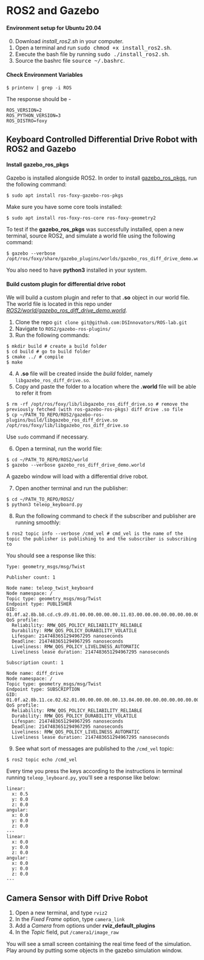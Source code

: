 # ROS2 and Gazebo

#### Environment setup for Ubuntu 20.04

0. Download *install_ros2.sh* in your computer.
1. Open a terminal and run <tt>sudo chmod +x install_ros2.sh</tt>.
2. Execute the bash file by running <tt>sudo ./install_ros2.sh</tt>.
3. Source the bashrc file <tt>source ~/.bashrc</tt>.

#### Check Environment Variables

```
$ printenv | grep -i ROS
```

The response should be -

```
ROS_VERSION=2
ROS_PYTHON_VERSION=3
ROS_DISTRO=foxy
```

## Keyboard Controlled Differential Drive Robot with ROS2 and Gazebo

#### Install gazebo_ros_pkgs
Gazebo is installed alongside ROS2. In order to install [gazebo_ros_pkgs](http://gazebosim.org/tutorials?tut=ros2_installing&cat=connect_ros), run the following command: 
```
$ sudo apt install ros-foxy-gazebo-ros-pkgs
```
Make sure you have some core tools installed: 
```
$ sudo apt install ros-foxy-ros-core ros-foxy-geometry2
```
To test if the **gazebo_ros_pkgs** was successfully installed, open a new terminal, source ROS2, and simulate a world file using the following command:
```
$ gazebo --verbose /opt/ros/foxy/share/gazebo_plugins/worlds/gazebo_ros_diff_drive_demo.world
```
You also need to have **python3** installed in your system.

#### Build custom plugin for differential drive robot

We will build a custom plugin and refer to that **.so** object in our world file. The world file is located in this repo under [*ROS2/world/gazebo_ros_diff_drive_demo.world*](https://github.com/DSInnovators/ROS-lab/blob/main/ROS2/world/gazebo_ros_diff_drive_demo.world). 

1. Clone the repo `git clone git@github.com:DSInnovators/ROS-lab.git`
2. Navigate to `ROS2/gazebo-ros-plugins/`
3. Run the following commands:
```
$ mkdir build # create a build folder
$ cd build # go to build folder
$ cmake ../ # compile
$ make
```
4. A **.so** file will be created inside the *build* folder, namely `libgazebo_ros_diff_drive.so`.
5. Copy and paste the folder to a location where the **.world** file will be able to refer it from
```
$ rm -rf /opt/ros/foxy/lib/libgazebo_ros_diff_drive.so # remove the previously fetched (with ros-gazebo-ros-pkgs) diff drive .so file 
$ cp ~/PATH_TO_REPO/ROS2/gazebo-ros-plugins/build/libgazebo_ros_diff_drive.so /opt/ros/foxy/lib/libgazebo_ros_diff_drive.so 
```
Use `sudo` command if necessary.

6. Open a terminal, run the world file:
```
$ cd ~/PATH_TO_REPO/ROS2/world
$ gazebo --verbose gazebo_ros_diff_drive_demo.world
```
A gazebo window will load with a differential drive robot.

7. Open another terminal and run the publisher:
```
$ cd ~/PATH_TO_REPO/ROS2/
$ python3 teleop_keyboard.py
```
8. Run the following command to check if the subscriber and publisher are running smoothly:
```
$ ros2 topic info --verbose /cmd_vel # cmd_vel is the name of the topic the publisher is publishing to and the subscriber is subscribing to
```
You should see a response like this:
```
Type: geometry_msgs/msg/Twist

Publisher count: 1

Node name: teleop_twist_keyboard
Node namespace: /
Topic type: geometry_msgs/msg/Twist
Endpoint type: PUBLISHER
GID: 01.0f.a2.8b.b8.cd.c9.d9.01.00.00.00.00.00.11.03.00.00.00.00.00.00.00.00
QoS profile:
  Reliability: RMW_QOS_POLICY_RELIABILITY_RELIABLE
  Durability: RMW_QOS_POLICY_DURABILITY_VOLATILE
  Lifespan: 2147483651294967295 nanoseconds
  Deadline: 2147483651294967295 nanoseconds
  Liveliness: RMW_QOS_POLICY_LIVELINESS_AUTOMATIC
  Liveliness lease duration: 2147483651294967295 nanoseconds

Subscription count: 1

Node name: diff_drive
Node namespace: /
Topic type: geometry_msgs/msg/Twist
Endpoint type: SUBSCRIPTION
GID: 01.0f.a2.8b.11.ce.02.62.01.00.00.00.00.00.13.04.00.00.00.00.00.00.00.00
QoS profile:
  Reliability: RMW_QOS_POLICY_RELIABILITY_RELIABLE
  Durability: RMW_QOS_POLICY_DURABILITY_VOLATILE
  Lifespan: 2147483651294967295 nanoseconds
  Deadline: 2147483651294967295 nanoseconds
  Liveliness: RMW_QOS_POLICY_LIVELINESS_AUTOMATIC
  Liveliness lease duration: 2147483651294967295 nanoseconds
```

9. See what sort of messages are published to the `/cmd_vel` topic:
```
$ ros2 topic echo /cmd_vel
```
Every time you press the keys according to the instructions in terminal running `teleop_leyboard.py`, you'll see a response like below:
```
linear:
  x: 0.5
  y: 0.0
  z: 0.0
angular:
  x: 0.0
  y: 0.0
  z: 0.0
---
linear:
  x: 0.0
  y: 0.0
  z: 0.0
angular:
  x: 0.0
  y: 0.0
  z: 0.0
---
```
## Camera Sensor with Diff Drive Robot

1. Open a new terminal, and type `rviz2`
2. In the *Fixed Frame* option, type `camera_link`
3. Add a *Camera* from options under **rviz_default_plugins**
4. In the *Topic* field, put `/camera1/image_raw`

You will see a small screen containing the real time feed of the simulation. Play around by putting some objects in the gazebo simulation window.




